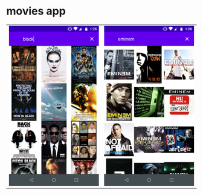 # movies app
|               |               | 
| ------------- | ------------- |
| ![Alt Text](https://github.com/lspradeep/movies-app/blob/master/screenshots/Screenshot1.png)  | ![Alt Text](https://github.com/lspradeep/movies-app/blob/master/screenshots/Screenshot2.png)|

